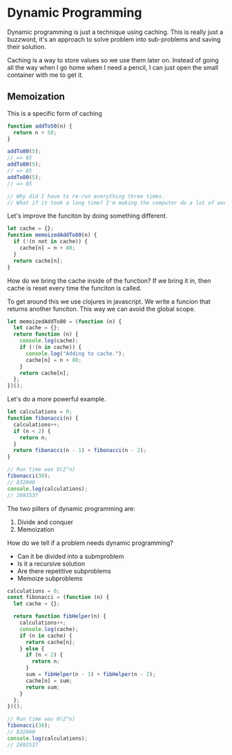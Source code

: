 # Dynamic Programming

Dynamic programming is just a technique using caching. This is really just a buzzword, it's an approach to solve problem into sub-problems and saving their solution.

Caching is a way to store values so we use them later on. Instead of going all the way when I go home when I need a pencil, I can just open the small container with me to get it.

## Memoization

This is a specific form of caching

```javascript
function addTo50(n) {
  return n + 50;
}

addTo80(5);
// => 85
addTo80(5);
// => 85
addTo80(5);
// => 85

// Why did I have to re-run everything three times.
// What if it took a long time? I'm making the computer do a lot of work
```

Let's improve the funciton by doing something different.

```javascript
let cache = {};
function memoizedAddTo80(n) {
  if (!(n not in cache)) {
    cache[n] = n + 80;
  }
  return cache[n];
}
```

How do we bring the cache inside of the function? If we bring it in, then cache is reset every time the funciton is called.

To get around this we use clojures in javascript. We write a funcion that returns another funciton. This way we can avoid the global scope.

```javascript
let memoizedAddTo80 = (function (n) {
  let cache = {};
  return function (n) {
    console.log(cache);
    if (!(n in cache)) {
      console.log("Adding to cache.");
      cache[n] = n + 80;
    }
    return cache[n];
  };
})();
```

Let's do a more powerful example.

```javascript
let calculations = 0;
function fibonacci(n) {
  calculations++;
  if (n < 2) {
    return n;
  }
  return fibonacci(n - 1) + fibonacci(n - 2);
}

// Run time was O(2^n)
fibonacci(30);
// 832040
console.log(calculations);
// 2692537
```

The two pillers of dynamic programming are:

1. Divide and conquer
2. Memoization

How do we tell if a problem needs dynamic programming?

- Can it be divided into a submproblem
- Is it a recursive solution
- Are there repetitive subproblems
- Memoize subproblems

```javascript
calculations = 0;
const fibonacci = (function (n) {
  let cache = {};

  return function fibHelper(n) {
    calculations++;
    console.log(cache);
    if (n in cache) {
      return cache[n];
    } else {
      if (n < 2) {
        return n;
      }
      sum = fibHelper(n - 1) + fibHelper(n - 2);
      cache[n] = sum;
      return sum;
    }
  };
})();

// Run time was O(2^n)
fibonacci(30);
// 832040
console.log(calculations);
// 2692537
```
